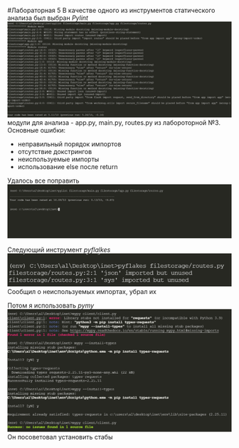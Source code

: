 #Лабораторная 5 
В качестве одного из инструментов статического анализа был выбран *Pylint* 
![](img/1.png)
модули для анализа - app.py, main.py, routes.py из лабороторной №3.
Основные ошибки:
* неправильный порядок импортов
* отсутствие докстрингов
* неиспользуемые импорты
* использование else после return

Удалось все поправить
![](img/2.png)

Следующий инструмент *pyflalkes*
![](img/3.png)
Сообщил о неиспользуемых импортах, убрал их

Потом я использовать *pymy*
![](img/4.png)
Он посоветовал установить стабы 






